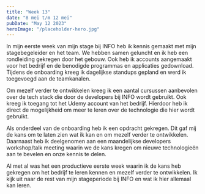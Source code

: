 ```yaml
---
title: "Week 13"
date: "8 mei t/m 12 mei"
pubDate: "May 12 2023"
heroImage: "/placeholder-hero.jpg"
---
```


In mijn eerste week van mijn stage bij INFO heb ik kennis gemaakt met mijn stagebegeleider en het team. We hebben samen geluncht en ik heb een rondleiding gekregen door het gebouw. Ook heb ik accounts aangemaakt voor het bedrijf en de benodigde programmas en applicaties gedownload. Tijdens de onboarding kreeg ik dagelijkse standups gepland en werd ik toegevoegd aan de teamkanalen.

Om mezelf verder te ontwikkelen kreeg ik een aantal cursussen aanbevolen over de tech stack die door de developers bij INFO wordt gebruikt. Ook kreeg ik toegang tot het Udemy account van het bedrijf. Hierdoor heb ik direct de mogelijkheid om meer te leren over de technologie die hier wordt gebruikt.

Als onderdeel van de onboarding heb ik een opdracht gekregen. Dit gaf mij de kans om te laten zien wat ik kan en om mezelf verder te ontwikkelen. Daarnaast heb ik deelgenomen aan een maandelijkse developers workshop/talk meeting waarin we de kans kregen om nieuwe technologieën aan te bevelen en onze kennis te delen.

Al met al was het een productieve eerste week waarin ik de kans heb gekregen om het bedrijf te leren kennen en mezelf verder te ontwikkelen. Ik kijk uit naar de rest van mijn stageperiode bij INFO en wat ik hier allemaal kan leren.
